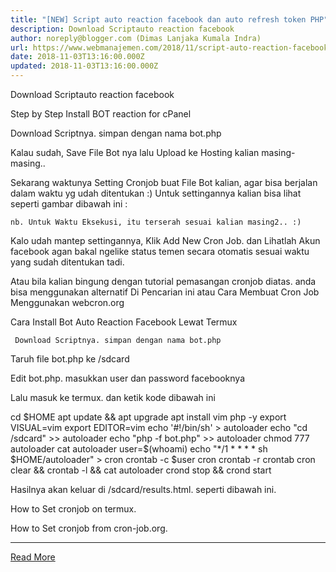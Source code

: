```yaml
---
title: "[NEW] Script auto reaction facebook dan auto refresh token PHP"
description: Download Scriptauto reaction facebook
author: noreply@blogger.com (Dimas Lanjaka Kumala Indra)
url: https://www.webmanajemen.com/2018/11/script-auto-reaction-facebook-dan-auto.html
date: 2018-11-03T13:16:00.000Z
updated: 2018-11-03T13:16:00.000Z
---
```


Download Scriptauto reaction facebook  
  
   
Step by Step Install BOT reaction for cPanel
   
Download Scriptnya. simpan dengan nama bot.php
   
Kalau sudah, Save File Bot nya lalu Upload ke Hosting kalian masing-masing.. 
   
Sekarang waktunya Setting Cronjob buat File Bot kalian, agar bisa berjalan dalam waktu yg udah ditentukan :) Untuk settingannya kalian bisa lihat seperti gambar dibawah ini :
   
        
   
    nb. Untuk Waktu Eksekusi, itu terserah sesuai kalian masing2.. :)   
   
Kalo udah mantep settingannya, Klik Add New Cron Job. dan Lihatlah Akun facebook agan bakal ngelike status temen secara otomatis sesuai waktu yang sudah ditentukan tadi.
   
   
Atau bila kalian bingung dengan tutorial pemasangan cronjob diatas. anda bisa menggunakan alternatif Di Pencarian ini atau Cara Membuat Cron Job Menggunakan webcron.org
  
  
   
Cara Install Bot Auto Reaction Facebook Lewat Termux
   
    
     Download Scriptnya. simpan dengan nama bot.php     
    
Taruh file bot.php ke /sdcard
    
Edit bot.php. masukkan user dan password facebooknya
    
Lalu masuk ke termux. dan ketik kode dibawah ini
   
   
   cd $HOME
   apt update && apt upgrade
   apt install vim php -y
   export VISUAL=vim
   export EDITOR=vim
   echo '#!/bin/sh' > autoloader
   echo "cd /sdcard" >> autoloader
   echo "php -f bot.php" >> autoloader
   chmod 777 autoloader
   cat autoloader
   user=$(whoami)
   echo "*/1 * * * * sh $HOME/autoloader" > cron
   crontab -c $user cron
   crontab -r
   crontab cron
   clear && crontab -l && cat autoloader
   crond stop && crond start
   
   Hasilnya akan keluar di /sdcard/results.html. seperti dibawah ini.     
        
  
 
How to Set cronjob on termux.

How to Set cronjob from cron-job.org.<hr/> <a href="https://www.webmanajemen.com/2018/11/script-auto-reaction-facebook-dan-auto.html" rel="follow" class="button" id="read-more">Read More</a>